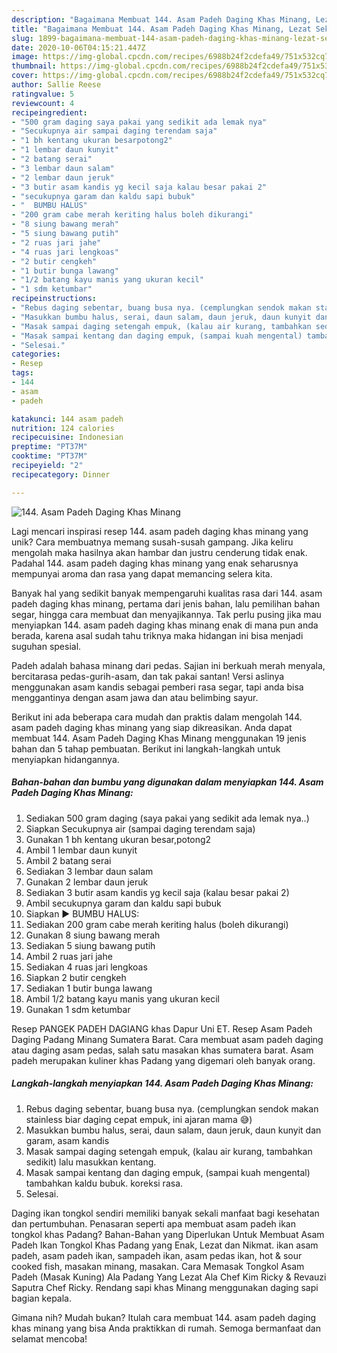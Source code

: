 ```yaml
---
description: "Bagaimana Membuat 144. Asam Padeh Daging Khas Minang, Lezat Sekali"
title: "Bagaimana Membuat 144. Asam Padeh Daging Khas Minang, Lezat Sekali"
slug: 1899-bagaimana-membuat-144-asam-padeh-daging-khas-minang-lezat-sekali
date: 2020-10-06T04:15:21.447Z
image: https://img-global.cpcdn.com/recipes/6988b24f2cdefa49/751x532cq70/144-asam-padeh-daging-khas-minang-foto-resep-utama.jpg
thumbnail: https://img-global.cpcdn.com/recipes/6988b24f2cdefa49/751x532cq70/144-asam-padeh-daging-khas-minang-foto-resep-utama.jpg
cover: https://img-global.cpcdn.com/recipes/6988b24f2cdefa49/751x532cq70/144-asam-padeh-daging-khas-minang-foto-resep-utama.jpg
author: Sallie Reese
ratingvalue: 5
reviewcount: 4
recipeingredient:
- "500 gram daging saya pakai yang sedikit ada lemak nya"
- "Secukupnya air sampai daging terendam saja"
- "1 bh kentang ukuran besarpotong2"
- "1 lembar daun kunyit"
- "2 batang serai"
- "3 lembar daun salam"
- "2 lembar daun jeruk"
- "3 butir asam kandis yg kecil saja kalau besar pakai 2"
- "secukupnya garam dan kaldu sapi bubuk"
- "  BUMBU HALUS"
- "200 gram cabe merah keriting halus boleh dikurangi"
- "8 siung bawang merah"
- "5 siung bawang putih"
- "2 ruas jari jahe"
- "4 ruas jari lengkoas"
- "2 butir cengkeh"
- "1 butir bunga lawang"
- "1/2 batang kayu manis yang ukuran kecil"
- "1 sdm ketumbar"
recipeinstructions:
- "Rebus daging sebentar, buang busa nya. (cemplungkan sendok makan stainless biar daging cepat empuk, ini ajaran mama 😅)"
- "Masukkan bumbu halus, serai, daun salam, daun jeruk, daun kunyit dan garam, asam kandis"
- "Masak sampai daging setengah empuk, (kalau air kurang, tambahkan sedikit) lalu masukkan kentang."
- "Masak sampai kentang dan daging empuk, (sampai kuah mengental) tambahkan kaldu bubuk. koreksi rasa."
- "Selesai."
categories:
- Resep
tags:
- 144
- asam
- padeh

katakunci: 144 asam padeh 
nutrition: 124 calories
recipecuisine: Indonesian
preptime: "PT37M"
cooktime: "PT37M"
recipeyield: "2"
recipecategory: Dinner

---
```



![144. Asam Padeh Daging Khas Minang](https://img-global.cpcdn.com/recipes/6988b24f2cdefa49/751x532cq70/144-asam-padeh-daging-khas-minang-foto-resep-utama.jpg)

Lagi mencari inspirasi resep 144. asam padeh daging khas minang yang unik? Cara membuatnya memang susah-susah gampang. Jika keliru mengolah maka hasilnya akan hambar dan justru cenderung tidak enak. Padahal 144. asam padeh daging khas minang yang enak seharusnya mempunyai aroma dan rasa yang dapat memancing selera kita.

Banyak hal yang sedikit banyak mempengaruhi kualitas rasa dari 144. asam padeh daging khas minang, pertama dari jenis bahan, lalu pemilihan bahan segar, hingga cara membuat dan menyajikannya. Tak perlu pusing jika mau menyiapkan 144. asam padeh daging khas minang enak di mana pun anda berada, karena asal sudah tahu triknya maka hidangan ini bisa menjadi suguhan spesial.

Padeh adalah bahasa minang dari pedas. Sajian ini berkuah merah menyala, bercitarasa pedas-gurih-asam, dan tak pakai santan! Versi aslinya menggunakan asam kandis sebagai pemberi rasa segar, tapi anda bisa menggantinya dengan asam jawa dan atau belimbing sayur.


Berikut ini ada beberapa cara mudah dan praktis dalam mengolah 144. asam padeh daging khas minang yang siap dikreasikan. Anda dapat membuat 144. Asam Padeh Daging Khas Minang menggunakan 19 jenis bahan dan 5 tahap pembuatan. Berikut ini langkah-langkah untuk menyiapkan hidangannya.

<!--inarticleads1-->

##### Bahan-bahan dan bumbu yang digunakan dalam menyiapkan 144. Asam Padeh Daging Khas Minang:

1. Sediakan 500 gram daging (saya pakai yang sedikit ada lemak nya..)
1. Siapkan Secukupnya air (sampai daging terendam saja)
1. Gunakan 1 bh kentang ukuran besar,potong2
1. Ambil 1 lembar daun kunyit
1. Ambil 2 batang serai
1. Sediakan 3 lembar daun salam
1. Gunakan 2 lembar daun jeruk
1. Sediakan 3 butir asam kandis yg kecil saja (kalau besar pakai 2)
1. Ambil secukupnya garam dan kaldu sapi bubuk
1. Siapkan  ▶️ BUMBU HALUS:
1. Sediakan 200 gram cabe merah keriting halus (boleh dikurangi)
1. Gunakan 8 siung bawang merah
1. Sediakan 5 siung bawang putih
1. Ambil 2 ruas jari jahe
1. Sediakan 4 ruas jari lengkoas
1. Siapkan 2 butir cengkeh
1. Sediakan 1 butir bunga lawang
1. Ambil 1/2 batang kayu manis yang ukuran kecil
1. Gunakan 1 sdm ketumbar


Resep PANGEK PADEH DAGIANG khas Dapur Uni ET. Resep Asam Padeh Daging Padang Minang Sumatera Barat. Cara membuat asam padeh daging atau daging asam pedas, salah satu masakan khas sumatera barat. Asam padeh merupakan kuliner khas Padang yang digemari oleh banyak orang. 

<!--inarticleads2-->

##### Langkah-langkah menyiapkan 144. Asam Padeh Daging Khas Minang:

1. Rebus daging sebentar, buang busa nya. (cemplungkan sendok makan stainless biar daging cepat empuk, ini ajaran mama 😅)
1. Masukkan bumbu halus, serai, daun salam, daun jeruk, daun kunyit dan garam, asam kandis
1. Masak sampai daging setengah empuk, (kalau air kurang, tambahkan sedikit) lalu masukkan kentang.
1. Masak sampai kentang dan daging empuk, (sampai kuah mengental) tambahkan kaldu bubuk. koreksi rasa.
1. Selesai.


Daging ikan tongkol sendiri memiliki banyak sekali manfaat bagi kesehatan dan pertumbuhan. Penasaran seperti apa membuat asam padeh ikan tongkol khas Padang? Bahan-Bahan yang Diperlukan Untuk Membuat Asam Padeh Ikan Tongkol Khas Padang yang Enak, Lezat dan Nikmat. ikan asam padeh, asam padeh ikan, sampadeh ikan, asam pedas ikan, hot &amp; sour cooked fish, masakan minang, masakan. Cara Memasak Tongkol Asam Padeh (Masak Kuning) Ala Padang Yang Lezat Ala Chef Kim Ricky &amp; Revauzi Saputra Chef Ricky. Rendang sapi khas Minang menggunakan daging sapi bagian kepala. 

Gimana nih? Mudah bukan? Itulah cara membuat 144. asam padeh daging khas minang yang bisa Anda praktikkan di rumah. Semoga bermanfaat dan selamat mencoba!
